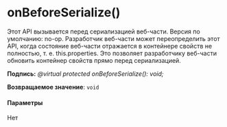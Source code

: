 # <a name="onbeforeserialize"></a>onBeforeSerialize()




Этот API вызывается перед сериализацией веб-части. Версия по умолчанию: no-op. Разработчик веб-части может переопределить этот API, когда состояние веб-части отражается в контейнере свойств не полностью, т. е. this.properties. Это позволяет разработчику веб-части обновить контейнер свойств прямо перед сериализацией.

**Подпись:** _@virtual protected onBeforeSerialize(): void;_

**Возвращаемое значение**: `void`





#### <a name="parameters"></a>Параметры
Нет


